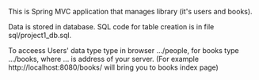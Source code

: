 This is Spring MVC application that manages library (it's users and books).

Data is stored in database.
SQL code for table creation is in file sql/project1_db.sql.

To acceess Users' data type type in browser .../people, for books type .../books,
where ... is address of your server.
(For example http://localhost:8080/books/ will bring you to books index page)
